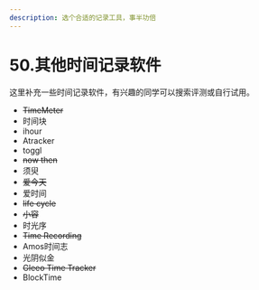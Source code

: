 ```yaml
---
description: 选个合适的记录工具，事半功倍
---
```


# 50.其他时间记录软件

这里补充一些时间记录软件，有兴趣的同学可以搜索评测或自行试用。

* ~~TimeMeter~~
* 时间块
* ihour
* Atracker
* toggl
* ~~now then~~
* 须臾
* ~~爱今天~~
* 爱时间
* ~~life cycle~~
* ~~小容~~
* 时光序
* ~~Time Recording~~
* Amos时间志
* 光阴似金
* ~~Gleeo Time Tracker~~
* BlockTime
